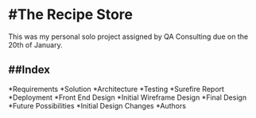 #The  Recipe Store
================== 

This was my personal solo project assigned by QA Consulting due on the 20th of January.


##Index
--------

*Requirements
	*Solution
*Architecture
*Testing
    *Surefire Report
*Deployment
*Front End Design
    *Initial Wireframe Design
    *Final Design
*Future Possibilities
    *Initial Design Changes
*Authors





